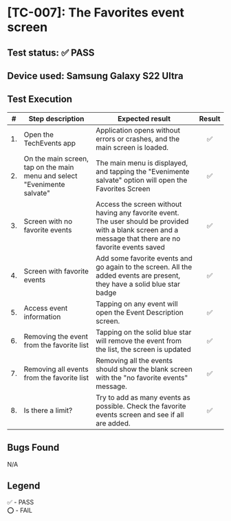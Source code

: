 # [TC-007]: The Favorites event screen

## Test status: ✅ PASS

## Device used: Samsung Galaxy S22 Ultra

## Test Execution

| #  | Step description                     | Expected result                                                                               | Result |
|----|--------------------------------------|-----------------------------------------------------------------------------------------------|:------:|
| 1.  | Open the TechEvents app                                                  | Application opens without errors or crashes, and the main screen is loaded. | ✅  |
| 2.  | On the main screen, tap on the main menu and select "Evenimente salvate" | The main menu is displayed, and tapping the "Evenimente salvate" option will open the Favorites Screen | ✅  |
| 3.  | Screen with no favorite events                                           | Access the screen without having any favorite event. The user should be provided with a blank screen and a message that there are no favorite events saved | ✅  |
| 4.  | Screen with favorite events                                              | Add some favorite events and go again to the screen. All the added events are present, they have a solid blue star badge | ✅  |
| 5.  | Access event information                                                 | Tapping on any event will open the Event Description screen. | ✅  |
| 6.  | Removing the event from the favorite list                                | Tapping on the solid blue star will remove the event from the list, the screen is updated | ✅  |
| 7.  | Removing all events from the favorite list                               | Removing all the events should show the blank screen with the "no favorite events" message. | ✅  |
| 8.  | Is there a limit?                                                        | Try to add as many events as possible. Check the favorite events screen and see if all are added. | ✅  |

## Bugs Found

N/A

## Legend

✅ - PASS\
⭕ - FAIL

